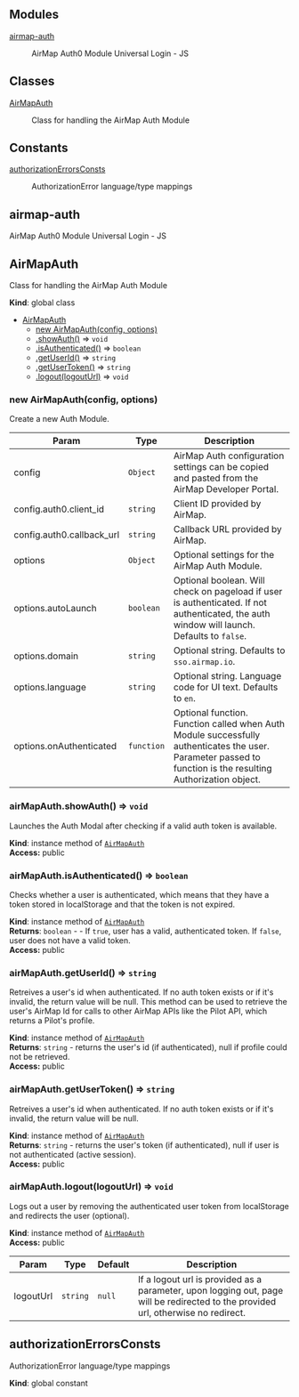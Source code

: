 ## Modules

<dl>
<dt><a href="#module_airmap-auth">airmap-auth</a></dt>
<dd><p>AirMap Auth0 Module Universal Login - JS</p>
</dd>
</dl>

## Classes

<dl>
<dt><a href="#AirMapAuth">AirMapAuth</a></dt>
<dd><p>Class for handling the AirMap Auth Module</p>
</dd>
</dl>

## Constants

<dl>
<dt><a href="#authorizationErrorsConsts">authorizationErrorsConsts</a></dt>
<dd><p>AuthorizationError language/type mappings</p>
</dd>
</dl>

<a name="module_airmap-auth"></a>

## airmap-auth
AirMap Auth0 Module Universal Login - JS

<a name="AirMapAuth"></a>

## AirMapAuth
Class for handling the AirMap Auth Module

**Kind**: global class  

* [AirMapAuth](#AirMapAuth)
    * [new AirMapAuth(config, options)](#new_AirMapAuth_new)
    * [.showAuth()](#AirMapAuth+showAuth) ⇒ <code>void</code>
    * [.isAuthenticated()](#AirMapAuth+isAuthenticated) ⇒ <code>boolean</code>
    * [.getUserId()](#AirMapAuth+getUserId) ⇒ <code>string</code>
    * [.getUserToken()](#AirMapAuth+getUserToken) ⇒ <code>string</code>
    * [.logout(logoutUrl)](#AirMapAuth+logout) ⇒ <code>void</code>

<a name="new_AirMapAuth_new"></a>

### new AirMapAuth(config, options)
Create a new Auth Module.


| Param | Type | Description |
| --- | --- | --- |
| config | <code>Object</code> | AirMap Auth configuration settings can be copied and pasted from the AirMap Developer Portal. |
| config.auth0.client_id | <code>string</code> | Client ID provided by AirMap. |
| config.auth0.callback_url | <code>string</code> | Callback URL provided by AirMap. |
| options | <code>Object</code> | Optional settings for the AirMap Auth Module. |
| options.autoLaunch | <code>boolean</code> | Optional boolean. Will check on pageload if user is authenticated. If not authenticated, the auth window will launch. Defaults to `false`. |
| options.domain | <code>string</code> | Optional string. Defaults to `sso.airmap.io`. |
| options.language | <code>string</code> | Optional string. Language code for UI text. Defaults to `en`. |
| options.onAuthenticated | <code>function</code> | Optional function. Function called when Auth Module successfully authenticates the user. Parameter passed to function is the resulting Authorization object. |

<a name="AirMapAuth+showAuth"></a>

### airMapAuth.showAuth() ⇒ <code>void</code>
Launches the Auth Modal after checking if a valid auth token is available.

**Kind**: instance method of <code>[AirMapAuth](#AirMapAuth)</code>  
**Access:** public  
<a name="AirMapAuth+isAuthenticated"></a>

### airMapAuth.isAuthenticated() ⇒ <code>boolean</code>
Checks whether a user is authenticated, which means that they have a token stored in localStorage and that the token is not expired.

**Kind**: instance method of <code>[AirMapAuth](#AirMapAuth)</code>  
**Returns**: <code>boolean</code> - - If `true`, user has a valid, authenticated token. If `false`, user does not have a valid token.  
**Access:** public  
<a name="AirMapAuth+getUserId"></a>

### airMapAuth.getUserId() ⇒ <code>string</code>
Retreives a user's id when authenticated. If no auth token exists or if it's invalid, the return value will be null.
 This method can be used to retrieve the user's AirMap Id for calls to other AirMap APIs like the Pilot API, which returns a Pilot's profile.

**Kind**: instance method of <code>[AirMapAuth](#AirMapAuth)</code>  
**Returns**: <code>string</code> - returns the user's id (if authenticated), null if profile could not be retrieved.  
**Access:** public  
<a name="AirMapAuth+getUserToken"></a>

### airMapAuth.getUserToken() ⇒ <code>string</code>
Retreives a user's id when authenticated. If no auth token exists or if it's invalid, the return value will be null.

**Kind**: instance method of <code>[AirMapAuth](#AirMapAuth)</code>  
**Returns**: <code>string</code> - returns the user's token (if authenticated), null if user is not authenticated (active session).  
**Access:** public  
<a name="AirMapAuth+logout"></a>

### airMapAuth.logout(logoutUrl) ⇒ <code>void</code>
Logs out a user by removing the authenticated user token from localStorage and redirects the user (optional).

**Kind**: instance method of <code>[AirMapAuth](#AirMapAuth)</code>  
**Access:** public  

| Param | Type | Default | Description |
| --- | --- | --- | --- |
| logoutUrl | <code>string</code> | <code>null</code> | If a logout url is provided as a parameter, upon logging out, page will be redirected to the provided url, otherwise no redirect. |

<a name="authorizationErrorsConsts"></a>

## authorizationErrorsConsts
AuthorizationError language/type mappings

**Kind**: global constant  
